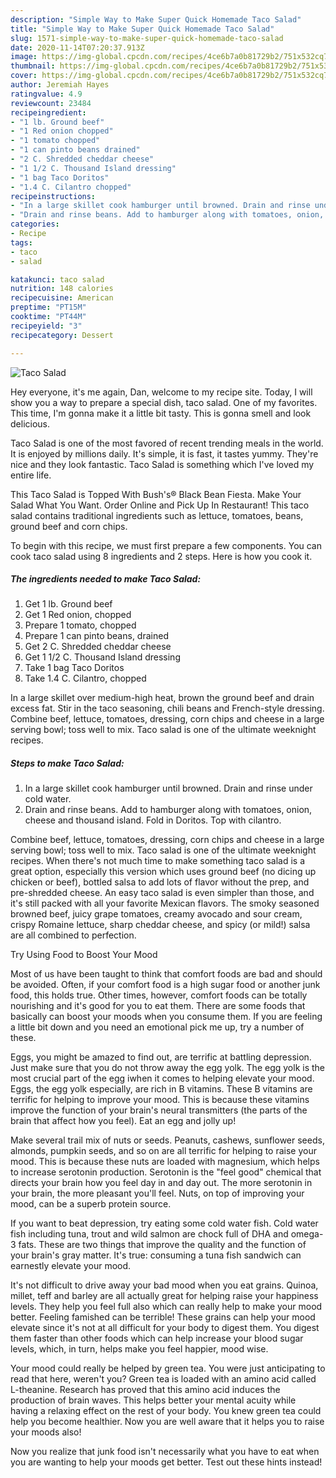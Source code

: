 ```yaml
---
description: "Simple Way to Make Super Quick Homemade Taco Salad"
title: "Simple Way to Make Super Quick Homemade Taco Salad"
slug: 1571-simple-way-to-make-super-quick-homemade-taco-salad
date: 2020-11-14T07:20:37.913Z
image: https://img-global.cpcdn.com/recipes/4ce6b7a0b81729b2/751x532cq70/taco-salad-recipe-main-photo.jpg
thumbnail: https://img-global.cpcdn.com/recipes/4ce6b7a0b81729b2/751x532cq70/taco-salad-recipe-main-photo.jpg
cover: https://img-global.cpcdn.com/recipes/4ce6b7a0b81729b2/751x532cq70/taco-salad-recipe-main-photo.jpg
author: Jeremiah Hayes
ratingvalue: 4.9
reviewcount: 23484
recipeingredient:
- "1 lb. Ground beef"
- "1 Red onion chopped"
- "1 tomato chopped"
- "1 can pinto beans drained"
- "2 C. Shredded cheddar cheese"
- "1 1/2 C. Thousand Island dressing"
- "1 bag Taco Doritos"
- "1.4 C. Cilantro chopped"
recipeinstructions:
- "In a large skillet cook hamburger until browned. Drain and rinse under cold water."
- "Drain and rinse beans. Add to hamburger along with tomatoes, onion, cheese and thousand island. Fold in Doritos. Top with cilantro."
categories:
- Recipe
tags:
- taco
- salad

katakunci: taco salad 
nutrition: 148 calories
recipecuisine: American
preptime: "PT15M"
cooktime: "PT44M"
recipeyield: "3"
recipecategory: Dessert

---
```



![Taco Salad](https://img-global.cpcdn.com/recipes/4ce6b7a0b81729b2/751x532cq70/taco-salad-recipe-main-photo.jpg)

Hey everyone, it's me again, Dan, welcome to my recipe site. Today, I will show you a way to prepare a special dish, taco salad. One of my favorites. This time, I'm gonna make it a little bit tasty. This is gonna smell and look delicious.

Taco Salad is one of the most favored of recent trending meals in the world. It is enjoyed by millions daily. It's simple, it is fast, it tastes yummy. They're nice and they look fantastic. Taco Salad is something which I've loved my entire life.

This Taco Salad is Topped With Bush&#39;s® Black Bean Fiesta. Make Your Salad What You Want. Order Online and Pick Up In Restaurant! This taco salad contains traditional ingredients such as lettuce, tomatoes, beans, ground beef and corn chips.


To begin with this recipe, we must first prepare a few components. You can cook taco salad using 8 ingredients and 2 steps. Here is how you cook it.

<!--inarticleads1-->

##### The ingredients needed to make Taco Salad:

1. Get 1 lb. Ground beef
1. Get 1 Red onion, chopped
1. Prepare 1 tomato, chopped
1. Prepare 1 can pinto beans, drained
1. Get 2 C. Shredded cheddar cheese
1. Get 1 1/2 C. Thousand Island dressing
1. Take 1 bag Taco Doritos
1. Take 1.4 C. Cilantro, chopped


In a large skillet over medium-high heat, brown the ground beef and drain excess fat. Stir in the taco seasoning, chili beans and French-style dressing. Combine beef, lettuce, tomatoes, dressing, corn chips and cheese in a large serving bowl; toss well to mix. Taco salad is one of the ultimate weeknight recipes. 

<!--inarticleads2-->

##### Steps to make Taco Salad:

1. In a large skillet cook hamburger until browned. Drain and rinse under cold water.
1. Drain and rinse beans. Add to hamburger along with tomatoes, onion, cheese and thousand island. Fold in Doritos. Top with cilantro.


Combine beef, lettuce, tomatoes, dressing, corn chips and cheese in a large serving bowl; toss well to mix. Taco salad is one of the ultimate weeknight recipes. When there&#39;s not much time to make something taco salad is a great option, especially this version which uses ground beef (no dicing up chicken or beef), bottled salsa to add lots of flavor without the prep, and pre-shredded cheese. An easy taco salad is even simpler than those, and it&#39;s still packed with all your favorite Mexican flavors. The smoky seasoned browned beef, juicy grape tomatoes, creamy avocado and sour cream, crispy Romaine lettuce, sharp cheddar cheese, and spicy (or mild!) salsa are all combined to perfection. 

Try Using Food to Boost Your Mood


Most of us have been taught to think that comfort foods are bad and should be avoided. Often, if your comfort food is a high sugar food or another junk food, this holds true. Other times, however, comfort foods can be totally nourishing and it's good for you to eat them. There are some foods that basically can boost your moods when you consume them. If you are feeling a little bit down and you need an emotional pick me up, try a number of these.

Eggs, you might be amazed to find out, are terrific at battling depression. Just make sure that you do not throw away the egg yolk. The egg yolk is the most crucial part of the egg iwhen it comes to helping elevate your mood. Eggs, the egg yolk especially, are rich in B vitamins. These B vitamins are terrific for helping to improve your mood. This is because these vitamins improve the function of your brain's neural transmitters (the parts of the brain that affect how you feel). Eat an egg and jolly up!

Make several trail mix of nuts or seeds. Peanuts, cashews, sunflower seeds, almonds, pumpkin seeds, and so on are all terrific for helping to raise your mood. This is because these nuts are loaded with magnesium, which helps to increase serotonin production. Serotonin is the "feel good" chemical that directs your brain how you feel day in and day out. The more serotonin in your brain, the more pleasant you'll feel. Nuts, on top of improving your mood, can be a superb protein source.

If you want to beat depression, try eating some cold water fish. Cold water fish including tuna, trout and wild salmon are chock full of DHA and omega-3 fats. These are two things that improve the quality and the function of your brain's gray matter. It's true: consuming a tuna fish sandwich can earnestly elevate your mood. 

It's not difficult to drive away your bad mood when you eat grains. Quinoa, millet, teff and barley are all actually great for helping raise your happiness levels. They help you feel full also which can really help to make your mood better. Feeling famished can be terrible! These grains can help your mood elevate since it's not at all difficult for your body to digest them. You digest them faster than other foods which can help increase your blood sugar levels, which, in turn, helps make you feel happier, mood wise.

Your mood could really be helped by green tea. You were just anticipating to read that here, weren't you? Green tea is loaded with an amino acid called L-theanine. Research has proved that this amino acid induces the production of brain waves. This helps better your mental acuity while having a relaxing effect on the rest of your body. You knew green tea could help you become healthier. Now you are well aware that it helps you to raise your moods also!

Now you realize that junk food isn't necessarily what you have to eat when you are wanting to help your moods get better. Test out  these hints  instead!


